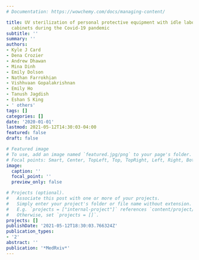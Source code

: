 ```yaml
---
# Documentation: https://wowchemy.com/docs/managing-content/

title: UV sterilization of personal protective equipment with idle laboratory biosafety
  cabinets during the Covid-19 pandemic
subtitle: ''
summary: ''
authors:
- Kyle J Card
- Dena Crozier
- Andrew Dhawan
- Mina Dinh
- Emily Dolson
- Nathan Farrokhian
- Vishhvaan Gopalakrishnan
- Emily Ho
- Tanush Jagdish
- Eshan S King
- ' others'
tags: []
categories: []
date: '2020-01-01'
lastmod: 2021-05-12T14:30:03-04:00
featured: false
draft: false

# Featured image
# To use, add an image named `featured.jpg/png` to your page's folder.
# Focal points: Smart, Center, TopLeft, Top, TopRight, Left, Right, BottomLeft, Bottom, BottomRight.
image:
  caption: ''
  focal_point: ''
  preview_only: false

# Projects (optional).
#   Associate this post with one or more of your projects.
#   Simply enter your project's folder or file name without extension.
#   E.g. `projects = ["internal-project"]` references `content/project/deep-learning/index.md`.
#   Otherwise, set `projects = []`.
projects: []
publishDate: '2021-05-12T18:30:03.766324Z'
publication_types:
- '2'
abstract: ''
publication: '*MedRxiv*'
---
```

